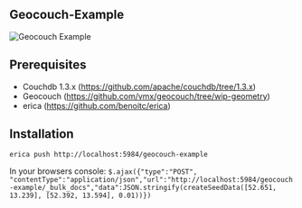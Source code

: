 ## Geocouch-Example

![Geocouch Example](https://raw.github.com/StephanU/geocouch-example/master/screenshot.png)

## Prerequisites

- Couchdb 1.3.x (https://github.com/apache/couchdb/tree/1.3.x)
- Geocouch (https://github.com/vmx/geocouch/tree/wip-geometry)
- erica (https://github.com/benoitc/erica)

## Installation

```erica push http://localhost:5984/geocouch-example```

In your browsers console:
```$.ajax({"type":"POST", "contentType":"application/json","url":"http://localhost:5984/geocouch-example/_bulk_docs","data":JSON.stringify(createSeedData([52.651, 13.239], [52.392, 13.594], 0.01))})```
